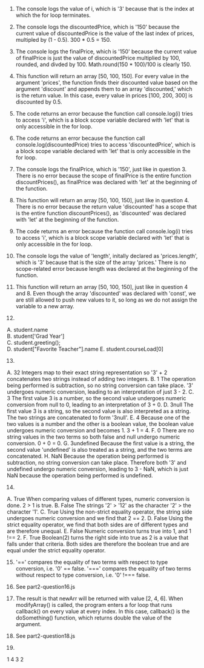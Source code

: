 1. The console logs the value of i, which is '3' because that is the index at which the for loop terminates.
2. The console logs the discountedPrice, which is '150' because the current value of discountedPrice is the value of the last index of prices, multipled by (1 - 0.5). 300 * 0.5 = 150.
3. The console logs the finalPrice, which is '150' because the current value of finalPrice is just the value of discountedPrice multiplied by 100, rounded, and divded by 100. Math.round(150 * 100)/100 is clearly 150.
4. This function will return an array [50, 100, 150]. For every value in the argument 'prices', the function finds their discounted value based on the argument 'discount' and appends them to an array 'discounted,' which is the return value. In this case, every value in prices [100, 200, 300] is discounted by 0.5. 
5. The code returns an error because the function call console.log(i) tries to access 'i', which is a block scope variable declared with 'let' that is only accessible in the for loop.  
6. The code returns an error because the function call console.log(discountedPrice) tries to access 'discountedPrice', which is a block scope variable declared with 'let' that is only accessible in the for loop. 
7. The console logs the finalPrice, which is '150', just like in question 3. There is no error because the scope of finalPrice is the entire function discountPrices(), as finalPrice was declared with 'let' at the beginning of the function.
8. This function will return an array [50, 100, 150], just like in question 4. There is no error because the return value 'discounted' has a scope that is the entire function discountPrices(), as 'discounted' was declared with 'let' at the beginning of the function.
9. The code returns an error because the function call console.log(i) tries to access 'i', which is a block scope variable declared with 'let' that is only accessible in the for loop.
10. The console logs the value of 'length', initally declared as 'prices.length', which is '3' because that is the size of the array 'prices.' There is no scope-related error because length was declared at the beginning of the function.
11. This function will return an array [50, 100, 150], just like in question 4 and 8. Even though the array 'discounted' was declared with 'const', we are still allowed to push new values to it, so long as we do not assign the variable to a new array. 
    
12. 
A. student.name     
B. student['Grad Year']   
C. student.greeting();      
D. student["Favorite Teacher"].name
E. student.courseLoad[0]  

13.  
A. 32
Integers map to their exact string representation so '3' + 2 concatenates two strings instead of adding two integers.
B. 1
The operation being performed is subtraction, so no string conversion can take place. '3' undergoes numeric conversion, leading to an interpretation of just 3 - 2.
C. 3
The first value 3 is a number, so the second value undergoes numeric conversion from null to 0, leading to an interpretation of 3 + 0.
D. 3null
The first value 3 is a string, so the second value is also interpreted as a string. The two strings are concatenated to form '3null'.
E. 4
Because one of the two values is a number and the other is a boolean value, the boolean value undergoes numeric conversion and becomes 1. 3 + 1 = 4.
F. 0
There are no string values in the two terms so both false and null undergo numeric conversion. 0 + 0 = 0.
G. 3undefined
Because the first value is a string, the second value 'undefined' is also treated as a string, and the two terms are concatenated. 
H. NaN
Because the operation being performed is subtraction, no string conversion can take place. Therefore both '3' and undefined undergo numeric conversion, leading to 3 - NaN, which is just NaN because the operation being performed is undefined. 

14. 
A. True
When comparing values of different types, numeric conversion is done. 2 > 1 is true.
B. False
The strings '2' > '12' as the character '2' > the character '1'.
C. True
Using the non-strict equality operator, the string side undergoes numeric conversion and we find that 2 == 2.
D. False
Using the strict equality operator, we find that both sides are of different types and are therefore unequal.
E. False
Numeric conversion turns true into 1, and 1 !== 2. 
F. True
Boolean(2) turns the right side into true as 2 is a value that falls under that criteria. Both sides are therefore the boolean true and are equal under the strict equality operator.

15.  '==' compares the equality of two terms with respect to type conversion, i.e. '0' == false. '===' compares the equality of two terms without respect to type conversion, i.e. '0' !=== false. 

16. See part2-question16.js

17. The result is that newArr will be returned with value [2, 4, 6]. When modifyArray() is called, the program enters a for loop that runs callback() on every value at every index. In this case, callback() is the doSomething() function, which returns double the value of the argument. 
    
18. See part2-question18.js
    
19. 
1
4
3
2
